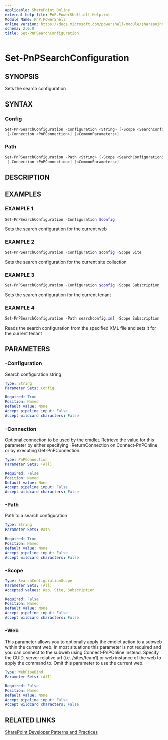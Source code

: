 ```yaml
---
applicable: SharePoint Online
external help file: PnP.PowerShell.dll-Help.xml
Module Name: PnP.PowerShell
online version: https://docs.microsoft.com/powershell/module/sharepoint-pnp/set-pnpsearchconfiguration
schema: 2.0.0
title: Set-PnPSearchConfiguration
---
```


# Set-PnPSearchConfiguration

## SYNOPSIS
Sets the search configuration

## SYNTAX

### Config
```powershell
Set-PnPSearchConfiguration -Configuration <String> [-Scope <SearchConfigurationScope>] [-Web <WebPipeBind>]
 [-Connection <PnPConnection>] [<CommonParameters>]
```

### Path
```powershell
Set-PnPSearchConfiguration -Path <String> [-Scope <SearchConfigurationScope>] [-Web <WebPipeBind>]
 [-Connection <PnPConnection>] [<CommonParameters>]
```

## DESCRIPTION

## EXAMPLES

### EXAMPLE 1
```powershell
Set-PnPSearchConfiguration -Configuration $config
```

Sets the search configuration for the current web

### EXAMPLE 2
```powershell
Set-PnPSearchConfiguration -Configuration $config -Scope Site
```

Sets the search configuration for the current site collection

### EXAMPLE 3
```powershell
Set-PnPSearchConfiguration -Configuration $config -Scope Subscription
```

Sets the search configuration for the current tenant

### EXAMPLE 4
```powershell
Set-PnPSearchConfiguration -Path searchconfig.xml -Scope Subscription
```

Reads the search configuration from the specified XML file and sets it for the current tenant

## PARAMETERS

### -Configuration
Search configuration string

```yaml
Type: String
Parameter Sets: Config

Required: True
Position: Named
Default value: None
Accept pipeline input: False
Accept wildcard characters: False
```

### -Connection
Optional connection to be used by the cmdlet. Retrieve the value for this parameter by either specifying -ReturnConnection on Connect-PnPOnline or by executing Get-PnPConnection.

```yaml
Type: PnPConnection
Parameter Sets: (All)

Required: False
Position: Named
Default value: None
Accept pipeline input: False
Accept wildcard characters: False
```

### -Path
Path to a search configuration

```yaml
Type: String
Parameter Sets: Path

Required: True
Position: Named
Default value: None
Accept pipeline input: False
Accept wildcard characters: False
```

### -Scope

```yaml
Type: SearchConfigurationScope
Parameter Sets: (All)
Accepted values: Web, Site, Subscription

Required: False
Position: Named
Default value: None
Accept pipeline input: False
Accept wildcard characters: False
```

### -Web
This parameter allows you to optionally apply the cmdlet action to a subweb within the current web. In most situations this parameter is not required and you can connect to the subweb using Connect-PnPOnline instead. Specify the GUID, server relative url (i.e. /sites/team1) or web instance of the web to apply the command to. Omit this parameter to use the current web.

```yaml
Type: WebPipeBind
Parameter Sets: (All)

Required: False
Position: Named
Default value: None
Accept pipeline input: False
Accept wildcard characters: False
```

## RELATED LINKS

[SharePoint Developer Patterns and Practices](https://aka.ms/sppnp)